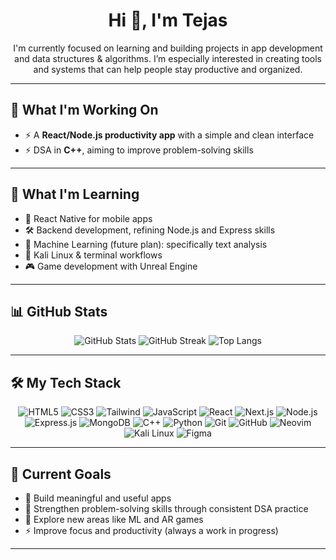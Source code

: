 <h1 align="center">Hi 👋, I'm Tejas</h1>

<p align="center">
I'm currently focused on learning and building projects in app development and data structures & algorithms. I’m especially interested in creating tools and systems that can help people stay productive and organized.
</p>

---

## 🚀 What I'm Working On

- ⚡ A **React/Node.js productivity app** with a simple and clean interface  
- ⚡ DSA in **C++**, aiming to improve problem-solving skills  

---

## 🌱 What I'm Learning

- 📱 React Native for mobile apps  
- 🛠️ Backend development, refining Node.js and Express skills  
- 🤖 Machine Learning (future plan): specifically text analysis  
- 🐧 Kali Linux & terminal workflows  
- 🎮 Game development with Unreal Engine  

---

## 📊 GitHub Stats

<div align="center">

<img src="https://github-readme-stats.vercel.app/api?username=Tejas1234-biradar&show_icons=true&theme=radical" alt="GitHub Stats" />

<img src="https://streak-stats.demolab.com/?user=Tejas1234-biradar&theme=radical" alt="GitHub Streak" />

<img src="https://github-readme-stats.vercel.app/api/top-langs/?username=Tejas1234-biradar&layout=compact&theme=radical" alt="Top Langs" />

</div>

---

## 🛠️ My Tech Stack

<div align="center">

<!-- Frontend -->
<img src="https://img.shields.io/badge/HTML5-E34F26?style=flat&logo=html5&logoColor=white" alt="HTML5" />
<img src="https://img.shields.io/badge/CSS3-1572B6?style=flat&logo=css3&logoColor=white" alt="CSS3" />
<img src="https://img.shields.io/badge/Tailwind_CSS-38B2AC?style=flat&logo=tailwind-css&logoColor=white" alt="Tailwind" />
<img src="https://img.shields.io/badge/JavaScript-F7DF1E?style=flat&logo=javascript&logoColor=black" alt="JavaScript" />
<img src="https://img.shields.io/badge/React-61DAFB?style=flat&logo=react&logoColor=black" alt="React" />
<img src="https://img.shields.io/badge/Next.js-000000?style=flat&logo=next.js&logoColor=white" alt="Next.js" />

<!-- Backend -->
<img src="https://img.shields.io/badge/Node.js-339933?style=flat&logo=node.js&logoColor=white" alt="Node.js" />
<img src="https://img.shields.io/badge/Express.js-000000?style=flat&logo=express&logoColor=white" alt="Express.js" />
<img src="https://img.shields.io/badge/MongoDB-47A248?style=flat&logo=mongodb&logoColor=white" alt="MongoDB" />

<!-- Programming Languages -->
<img src="https://img.shields.io/badge/C++-00599C?style=flat&logo=c%2B%2B&logoColor=white" alt="C++" />
<img src="https://img.shields.io/badge/Python-3776AB?style=flat&logo=python&logoColor=white" alt="Python" />

<!-- Tools & Others -->
<img src="https://img.shields.io/badge/Git-F05032?style=flat&logo=git&logoColor=white" alt="Git" />
<img src="https://img.shields.io/badge/GitHub-181717?style=flat&logo=github&logoColor=white" alt="GitHub" />
<img src="https://img.shields.io/badge/Neovim-57A143?style=flat&logo=neovim&logoColor=white" alt="Neovim" />
<img src="https://img.shields.io/badge/Kali_Linux-557C94?style=flat&logo=kali-linux&logoColor=white" alt="Kali Linux" />
<img src="https://img.shields.io/badge/Figma-F24E1E?style=flat&logo=figma&logoColor=white" alt="Figma" />

</div>

---

## 📌 Current Goals

- 🔨 Build meaningful and useful apps  
- 🧠 Strengthen problem-solving skills through consistent DSA practice  
- 🌱 Explore new areas like ML and AR games  
- ⚡ Improve focus and productivity (always a work in progress)  

---


